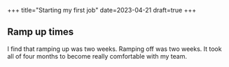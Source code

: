 +++
title="Starting my first job"
date=2023-04-21
draft=true
+++

## Ramp up times

I find that ramping up was two weeks.
Ramping off was two weeks.
It took all of four months to become really comfortable with my team.
